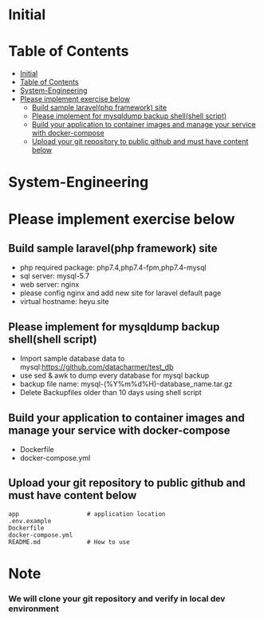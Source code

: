 # Initial

# Table of Contents
- [Initial](#initial)
- [Table of Contents](#table-of-contents)
- [System-Engineering](#system-engineering)
- [Please implement exercise below](#please-implement-exercise-below)
  - [Build sample laravel(php framework) site](#build-sample-laravelphp-framework-site)
  - [Please implement for mysqldump backup shell(shell script)](#please-implement-for-mysqldump-backup-shellshell-script)
  - [Build your application to container images and manage your service with docker-compose](#build-your-application-to-container-images-and-manage-your-service-with-docker-compose)
  - [Upload your git repository to public github and must have content below](#upload-your-git-repository-to-public-github-and-must-have-content-below)

# System-Engineering
# Please implement exercise below
## Build sample laravel(php framework) site
- php required package: php7.4,php7.4-fpm,php7.4-mysql
- sql server: mysql-5.7
- web server: nginx
- please config nginx and add new site for laravel default page
- virtual hostname: heyu.site

## Please implement for mysqldump backup shell(shell script)
- Import sample database data to mysql:https://github.com/datacharmer/test_db
- use sed & awk to dump every database for mysql backup
- backup file name: mysql-(%Y%m%d%H)-database_name.tar.gz
- Delete Backupfiles older than 10 days using shell script

## Build your application to container images and manage your service with docker-compose
- Dockerfile
- docker-compose.yml

## Upload your git repository to public github and must have content below
``` shell
app                   # application location
.env.example
Dockerfile
docker-compose.yml
README.md             # How to use
```
# Note
### We will clone your git repository and verify in local dev environment
